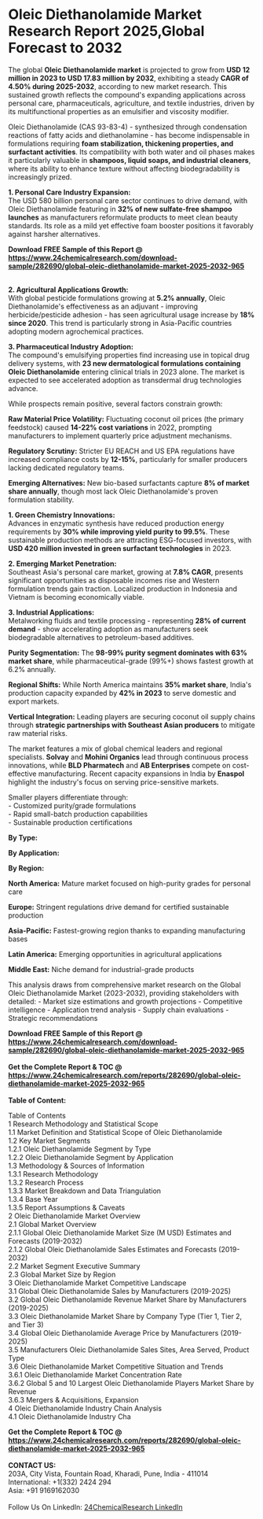 <h1>Oleic Diethanolamide Market Research Report 2025,Global Forecast to 2032</h1><p>The global <strong>Oleic Diethanolamide market</strong> is projected to grow from <strong>USD 12 million in 2023 to USD 17.83 million by 2032</strong>, exhibiting a steady <strong>CAGR of 4.50% during 2025-2032</strong>, according to new market research. This sustained growth reflects the compound's expanding applications across personal care, pharmaceuticals, agriculture, and textile industries, driven by its multifunctional properties as an emulsifier and viscosity modifier.</p><p>Oleic Diethanolamide (CAS 93-83-4) - synthesized through condensation reactions of fatty acids and diethanolamine - has become indispensable in formulations requiring <strong>foam stabilization, thickening properties, and surfactant activities</strong>. Its compatibility with both water and oil phases makes it particularly valuable in <strong>shampoos, liquid soaps, and industrial cleaners</strong>, where its ability to enhance texture without affecting biodegradability is increasingly prized.</p><p><strong>1. Personal Care Industry Expansion:</strong><br>
The USD 580 billion personal care sector continues to drive demand, with Oleic Diethanolamide featuring in <strong>32% of new sulfate-free shampoo launches</strong> as manufacturers reformulate products to meet clean beauty standards. Its role as a mild yet effective foam booster positions it favorably against harsher alternatives.</p><div><b>Download FREE Sample of this Report @ 
            <a href="https://www.24chemicalresearch.com/download-sample/282690/global-oleic-diethanolamide-market-2025-2032-965">
            https://www.24chemicalresearch.com/download-sample/282690/global-oleic-diethanolamide-market-2025-2032-965</a></b></div><br><p><strong>2. Agricultural Applications Growth:</strong><br>
With global pesticide formulations growing at <strong>5.2% annually</strong>, Oleic Diethanolamide's effectiveness as an adjuvant - improving herbicide/pesticide adhesion - has seen agricultural usage increase by <strong>18% since 2020</strong>. This trend is particularly strong in Asia-Pacific countries adopting modern agrochemical practices.</p><p><strong>3. Pharmaceutical Industry Adoption:</strong><br>
The compound's emulsifying properties find increasing use in topical drug delivery systems, with <strong>23 new dermatological formulations containing Oleic Diethanolamide</strong> entering clinical trials in 2023 alone. The market is expected to see accelerated adoption as transdermal drug technologies advance.</p><p>While prospects remain positive, several factors constrain growth:</p><p><strong>Raw Material Price Volatility:</strong> Fluctuating coconut oil prices (the primary feedstock) caused <strong>14-22% cost variations</strong> in 2022, prompting manufacturers to implement quarterly price adjustment mechanisms.</p><p><strong>Regulatory Scrutiny:</strong> Stricter EU REACH and US EPA regulations have increased compliance costs by <strong>12-15%</strong>, particularly for smaller producers lacking dedicated regulatory teams.</p><p><strong>Emerging Alternatives:</strong> New bio-based surfactants capture <strong>8% of market share annually</strong>, though most lack Oleic Diethanolamide's proven formulation stability.</p><p><strong>1. Green Chemistry Innovations:</strong><br>
Advances in enzymatic synthesis have reduced production energy requirements by <strong>30% while improving yield purity to 99.5%</strong>. These sustainable production methods are attracting ESG-focused investors, with <strong>USD 420 million invested in green surfactant technologies</strong> in 2023.</p><p><strong>2. Emerging Market Penetration:</strong><br>
Southeast Asia's personal care market, growing at <strong>7.8% CAGR</strong>, presents significant opportunities as disposable incomes rise and Western formulation trends gain traction. Localized production in Indonesia and Vietnam is becoming economically viable.</p><p><strong>3. Industrial Applications:</strong><br>
Metalworking fluids and textile processing - representing <strong>28% of current demand</strong> - show accelerating adoption as manufacturers seek biodegradable alternatives to petroleum-based additives.</p><p><strong>Purity Segmentation:</strong> The <strong>98-99% purity segment dominates with 63% market share</strong>, while pharmaceutical-grade (99%+) shows fastest growth at 6.2% annually.</p><p><strong>Regional Shifts:</strong> While North America maintains <strong>35% market share</strong>, India's production capacity expanded by <strong>42% in 2023</strong> to serve domestic and export markets.</p><p><strong>Vertical Integration:</strong> Leading players are securing coconut oil supply chains through <strong>strategic partnerships with Southeast Asian producers</strong> to mitigate raw material risks.</p><p>The market features a mix of global chemical leaders and regional specialists. <strong>Solvay</strong> and <strong>Mohini Organics</strong> lead through continuous process innovations, while <strong>BLD Pharmatech</strong> and <strong>AB Enterprises</strong> compete on cost-effective manufacturing. Recent capacity expansions in India by <strong>Enaspol</strong> highlight the industry's focus on serving price-sensitive markets.</p><p>Smaller players differentiate through:<br>
- Customized purity/grade formulations<br>
- Rapid small-batch production capabilities<br>
- Sustainable production certifications</p><p><strong>By Type:</strong></p><p><strong>By Application:</strong></p><p><strong>By Region:</strong></p><p><strong>North America:</strong> Mature market focused on high-purity grades for personal care</p><p><strong>Europe:</strong> Stringent regulations drive demand for certified sustainable production</p><p><strong>Asia-Pacific:</strong> Fastest-growing region thanks to expanding manufacturing bases</p><p><strong>Latin America:</strong> Emerging opportunities in agricultural applications</p><p><strong>Middle East:</strong> Niche demand for industrial-grade products</p><p>This analysis draws from comprehensive market research on the Global Oleic Diethanolamide Market (2023-2032), providing stakeholders with detailed:
- Market size estimations and growth projections
- Competitive intelligence
- Application trend analysis
- Supply chain evaluations
- Strategic recommendations</p><div><b>Download FREE Sample of this Report @ 
            <a href="https://www.24chemicalresearch.com/download-sample/282690/global-oleic-diethanolamide-market-2025-2032-965">
            https://www.24chemicalresearch.com/download-sample/282690/global-oleic-diethanolamide-market-2025-2032-965</a></b></div><br><div><b>Get the Complete Report & TOC @ 
            <a href="https://www.24chemicalresearch.com/reports/282690/global-oleic-diethanolamide-market-2025-2032-965">
            https://www.24chemicalresearch.com/reports/282690/global-oleic-diethanolamide-market-2025-2032-965</a></b></div><br>
            <b>Table of Content:</b><p>Table of Contents<br />
1 Research Methodology and Statistical Scope<br />
1.1 Market Definition and Statistical Scope of Oleic Diethanolamide<br />
1.2 Key Market Segments<br />
1.2.1 Oleic Diethanolamide Segment by Type<br />
1.2.2 Oleic Diethanolamide Segment by Application<br />
1.3 Methodology & Sources of Information<br />
1.3.1 Research Methodology<br />
1.3.2 Research Process<br />
1.3.3 Market Breakdown and Data Triangulation<br />
1.3.4 Base Year<br />
1.3.5 Report Assumptions & Caveats<br />
2 Oleic Diethanolamide Market Overview<br />
2.1 Global Market Overview<br />
2.1.1 Global Oleic Diethanolamide Market Size (M USD) Estimates and Forecasts (2019-2032)<br />
2.1.2 Global Oleic Diethanolamide Sales Estimates and Forecasts (2019-2032)<br />
2.2 Market Segment Executive Summary<br />
2.3 Global Market Size by Region<br />
3 Oleic Diethanolamide Market Competitive Landscape<br />
3.1 Global Oleic Diethanolamide Sales by Manufacturers (2019-2025)<br />
3.2 Global Oleic Diethanolamide Revenue Market Share by Manufacturers (2019-2025)<br />
3.3 Oleic Diethanolamide Market Share by Company Type (Tier 1, Tier 2, and Tier 3)<br />
3.4 Global Oleic Diethanolamide Average Price by Manufacturers (2019-2025)<br />
3.5 Manufacturers Oleic Diethanolamide Sales Sites, Area Served, Product Type<br />
3.6 Oleic Diethanolamide Market Competitive Situation and Trends<br />
3.6.1 Oleic Diethanolamide Market Concentration Rate<br />
3.6.2 Global 5 and 10 Largest Oleic Diethanolamide Players Market Share by Revenue<br />
3.6.3 Mergers & Acquisitions, Expansion<br />
4 Oleic Diethanolamide Industry Chain Analysis<br />
4.1 Oleic Diethanolamide Industry Cha</p><div><b>Get the Complete Report & TOC @ 
            <a href="https://www.24chemicalresearch.com/reports/282690/global-oleic-diethanolamide-market-2025-2032-965">
            https://www.24chemicalresearch.com/reports/282690/global-oleic-diethanolamide-market-2025-2032-965</a></b></div><br><b>CONTACT US:</b><br>
            203A, City Vista, Fountain Road, Kharadi, Pune, India - 411014<br>
            International: +1(332) 2424 294<br>
            Asia: +91 9169162030 <br><br>
            Follow Us On LinkedIn: <a href="https://www.linkedin.com/company/24chemicalresearch/">24ChemicalResearch LinkedIn</a>